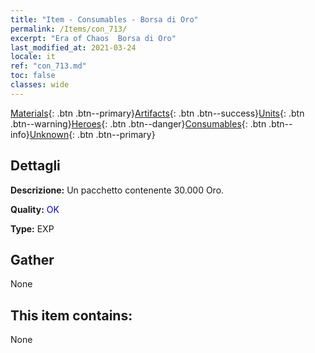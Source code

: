 ```yaml
---
title: "Item - Consumables - Borsa di Oro"
permalink: /Items/con_713/
excerpt: "Era of Chaos  Borsa di Oro"
last_modified_at: 2021-03-24
locale: it
ref: "con_713.md"
toc: false
classes: wide
---
```

 [Materials](/it/Items/){: .btn .btn--primary}[Artifacts](/it/Items/Artifacts/){: .btn .btn--success}[Units](/it/Items/Units/){: .btn .btn--warning}[Heroes](/it/Items/Heroes/){: .btn .btn--danger}[Consumables](/it/Items/Consumables/){: .btn .btn--info}[Unknown](/it/Items/Unknown/){: .btn .btn--primary}

## Dettagli
 **Descrizione:** Un pacchetto contenente 30.000 Oro.

 **Quality:** <span style="color: #0000CD">OK</span>

 **Type:** EXP

## Gather

  None

## This item contains:

  None

